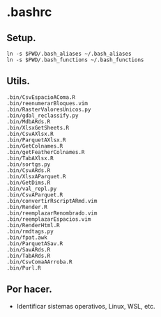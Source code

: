 # .bashrc

## Setup.

```console
ln -s $PWD/.bash_aliases ~/.bash_aliases
ln -s $PWD/.bash_functions ~/.bash_functions
```

## Utils.

```console
.bin/CsvEspacioAComa.R
.bin/reenumerarBloques.vim
.bin/RasterValoresUnicos.py
.bin/gdal_reclassify.py
.bin/MdbARds.R
.bin/XlsxGetSheets.R
.bin/CsvAXlsx.R
.bin/ParquetAXlsx.R
.bin/GetColnames.R
.bin/getFeatherColnames.R
.bin/TabAXlsx.R
.bin/sortgs.py
.bin/CsvARds.R
.bin/XlsxAParquet.R
.bin/GetDims.R
.bin/val_repl.py
.bin/CsvAParquet.R
.bin/convertirRscriptARmd.vim
.bin/Render.R
.bin/reemplazarRenombrado.vim
.bin/reemplazarEspacios.vim
.bin/RenderHtml.R
.bin/rmdtags.py
.bin/fpat.awk
.bin/ParquetASav.R
.bin/SavARds.R
.bin/TabARds.R
.bin/CsvComaAArroba.R
.bin/Purl.R
```

## Por hacer.

* Identificar sistemas operativos, Linux, WSL, etc.
